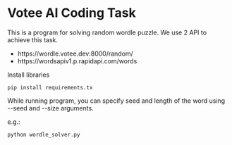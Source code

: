 # Votee AI Coding Task

This is a program for solving random wordle puzzle. We use 2 API to achieve this task.

<ul>
    <li>https://wordle.votee.dev:8000/random/</li>
    <li>https://wordsapiv1.p.rapidapi.com/words</li>
</ul>

Install libraries

```curl
pip install requirements.tx
```

While running program, you can specify seed and length of the word using --seed and --size arguments.

e.g.:

```curl
python wordle_solver.py
```
